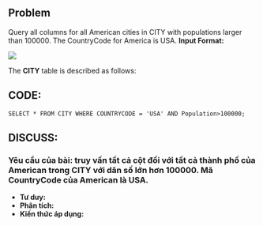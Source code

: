 ## Problem
 Query all columns for all American cities in CITY with populations larger than 100000. The CountryCode for America is USA.
 **Input Format:**

![](https://s3.amazonaws.com/hr-challenge-images/8137/1449729804-f21d187d0f-CITY.jpg)

The **CITY** table is described as follows:

## CODE:

    SELECT * FROM CITY WHERE COUNTRYCODE = 'USA' AND Population>100000;
    

## DISCUSS:
### Yêu cầu của bài: truy vấn tất cả cột đối với tất cả thành phố của American trong CITY với dân số lớn hơn 100000. Mã CountryCode của American là USA.
- **Tư duy:** 
- **Phân tích:**
- **Kiến thức áp dụng:**
